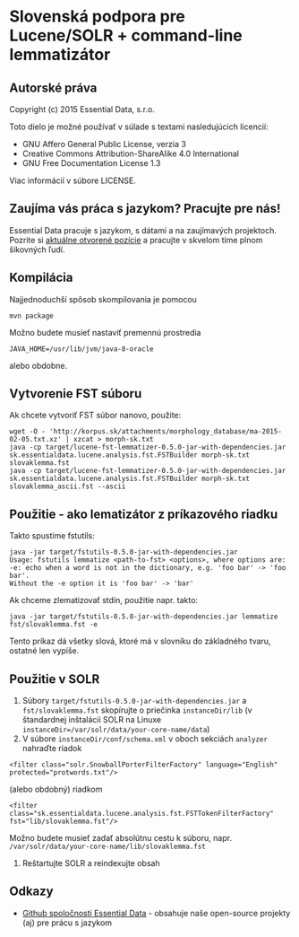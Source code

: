 Slovenská podpora pre Lucene/SOLR + command-line lemmatizátor
=============================================================

Autorské práva
--------------

Copyright (c) 2015 Essential Data, s.r.o.

Toto dielo je možné používať v súlade s textami nasledujúcich licencií:

* GNU Affero General Public License, verzia 3
* Creative Commons Attribution-ShareAlike 4.0 International
* GNU Free Documentation License 1.3

Viac informácií v súbore LICENSE. 

Zaujíma vás práca s jazykom? Pracujte pre nás!
----------------------------------------------

Essential Data pracuje s jazykom, s dátami a na zaujímavých projektoch. Pozrite si
[aktuálne otvorené pozície](http://www.essential-data.sk/pracujte-pre-nas/) a pracujte v skvelom
tíme plnom šikovných ľudí.

Kompilácia
----------

Najjednoduchší spôsob skompilovania je pomocou 

```
mvn package
```
Možno budete musieť nastaviť premennú prostredia 
```
JAVA_HOME=/usr/lib/jvm/java-8-oracle
```
alebo obdobne.

Vytvorenie FST súboru
---------------------

Ak chcete vytvoriť FST súbor nanovo, použite:

```
wget -O - 'http://korpus.sk/attachments/morphology_database/ma-2015-02-05.txt.xz' | xzcat > morph-sk.txt
java -cp target/lucene-fst-lemmatizer-0.5.0-jar-with-dependencies.jar sk.essentialdata.lucene.analysis.fst.FSTBuilder morph-sk.txt slovaklemma.fst
java -cp target/lucene-fst-lemmatizer-0.5.0-jar-with-dependencies.jar sk.essentialdata.lucene.analysis.fst.FSTBuilder morph-sk.txt slovaklemma_ascii.fst --ascii
```

Použitie - ako lematizátor z príkazového riadku
-----------------------------------------------

Takto spustíme fstutils:

```
java -jar target/fstutils-0.5.0-jar-with-dependencies.jar
Usage: fstutils lemmatize <path-to-fst> <options>, where options are:
-e: echo when a word is not in the dictionary, e.g. 'foo bar' -> 'foo bar'.
Without the -e option it is 'foo bar' -> 'bar'
```

Ak chceme zlematizovať stdin, použitie napr. takto:

```
java -jar target/fstutils-0.5.0-jar-with-dependencies.jar lemmatize fst/slovaklemma.fst -e
```

Tento príkaz dá všetky slová, ktoré má v slovníku do základného tvaru, ostatné len vypíše. 

Použitie v SOLR
---------------
1. Súbory `target/fstutils-0.5.0-jar-with-dependencies.jar` a `fst/slovaklemma.fst` skopírujte o priečinka `instanceDir/lib` (v štandardnej inštalácii SOLR na Linuxe `instanceDir=/var/solr/data/your-core-name/data`)
1. V súbore `instanceDir/conf/schema.xml` v oboch sekciách ``analyzer`` nahraďte riadok
```
<filter class="solr.SnowballPorterFilterFactory" language="English" protected="protwords.txt"/>
```
(alebo obdobný) riadkom
```
<filter class="sk.essentialdata.lucene.analysis.fst.FSTTokenFilterFactory" fst="lib/slovaklemma.fst"/>
```
Možno budete musieť zadať absolútnu cestu k súboru, napr. `/var/solr/data/your-core-name/lib/slovaklemma.fst`
1. Reštartujte SOLR a reindexujte obsah

Odkazy
------

* [Github spoločnosti Essential Data](https://github.com/essential-data/) - obsahuje naše open-source projekty (aj) pre prácu s jazykom
